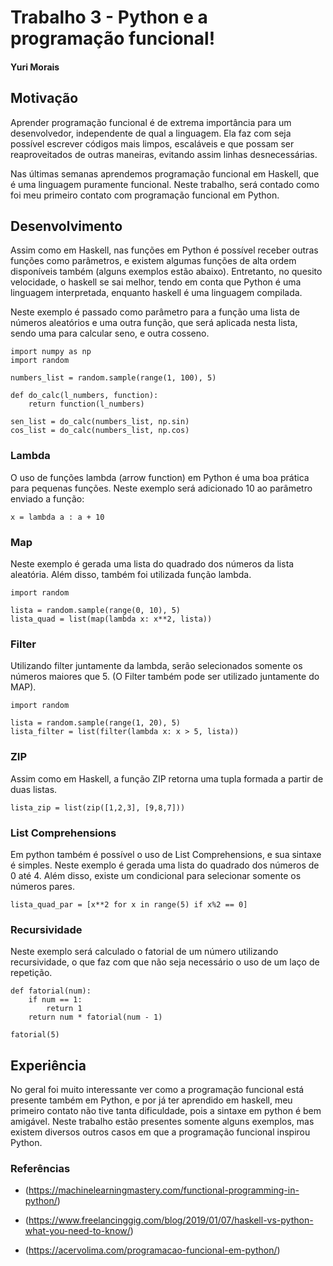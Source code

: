 # Trabalho 3 - Python e a programação  funcional!

#### Yuri Morais

## Motivação
Aprender programação funcional é de extrema importância para um desenvolvedor, independente de qual a linguagem. Ela faz com seja possível escrever códigos mais limpos, escaláveis e que possam ser reaproveitados de outras maneiras, evitando assim linhas desnecessárias.

Nas últimas semanas aprendemos programação funcional em Haskell, que é uma linguagem puramente funcional. Neste trabalho, será contado como foi meu primeiro contato com programação funcional em Python.

## Desenvolvimento

Assim como em Haskell, nas funções em Python é possível receber outras funções como parâmetros, e existem algumas funções de alta ordem disponíveis também (alguns exemplos estão abaixo). Entretanto, no quesito velocidade, o haskell se sai melhor, tendo em conta que Python é uma linguagem interpretada, enquanto haskell é uma linguagem compilada.

Neste exemplo é passado como parâmetro para a função uma lista de números aleatórios e uma outra função, que será aplicada nesta lista, sendo uma para calcular seno, e outra cosseno. 

```
import numpy as np
import random

numbers_list = random.sample(range(1, 100), 5)

def do_calc(l_numbers, function):
    return function(l_numbers)

sen_list = do_calc(numbers_list, np.sin)
cos_list = do_calc(numbers_list, np.cos)
```

### Lambda
O uso de funções lambda (arrow function) em Python é uma boa prática para pequenas funções. Neste exemplo será adicionado 10 ao parâmetro enviado a função:
```
x = lambda a : a + 10
```

### Map
Neste exemplo é gerada uma lista do quadrado dos números da lista aleatória. Além disso, também foi utilizada função lambda.
```
import random

lista = random.sample(range(0, 10), 5)
lista_quad = list(map(lambda x: x**2, lista))
```

### Filter
Utilizando filter juntamente da lambda, serão selecionados somente os números maiores que 5.  (O Filter também pode ser utilizado juntamente do MAP).
```
import random

lista = random.sample(range(1, 20), 5)
lista_filter = list(filter(lambda x: x > 5, lista))
```

### ZIP
Assim como em Haskell, a função ZIP retorna uma tupla formada a partir de duas listas. 
```
lista_zip = list(zip([1,2,3], [9,8,7]))
```

### List Comprehensions 
Em python também é possível o uso de List Comprehensions, e sua sintaxe é simples.
Neste exemplo é gerada uma lista do quadrado dos números de 0 até 4. Além disso, existe um condicional para selecionar somente os números pares.
```
lista_quad_par = [x**2 for x in range(5) if x%2 == 0]
```

### Recursividade 
Neste exemplo será calculado o fatorial de um número utilizando recursividade, o que faz com que não seja necessário o uso de um laço de repetição.
```
def fatorial(num):
    if num == 1:
        return 1
    return num * fatorial(num - 1)
    
fatorial(5)
```

## Experiência
No geral foi muito interessante ver como a programação funcional está presente também em Python, e por já ter aprendido em haskell, meu primeiro contato não tive tanta dificuldade, pois a sintaxe em python é bem amigável. Neste trabalho estão presentes somente alguns exemplos, mas existem diversos outros casos em que a programação funcional inspirou Python. 


### Referências
- (https://machinelearningmastery.com/functional-programming-in-python/)

- (https://www.freelancinggig.com/blog/2019/01/07/haskell-vs-python-what-you-need-to-know/)

- (https://acervolima.com/programacao-funcional-em-python/)
